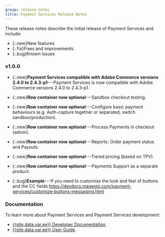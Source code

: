 ```yaml
---
group: release-notes
title: Payment Services Release Notes
---
```


These release notes describe the initial release of Payment Services and include:

*  {:.new}New features
*  {:.fix}Fixes and improvements
*  {:.bug}Known issues

### v1.0.0

*  {:.new}<!-- Issue PAY-2127 -->**Payment Services compatible with Adobe Commerce versions 2.4.0 to 2.4.3-p1**---Payment Services is now compatible with Adobe Commerce versions 2.4.0 to 2.4.3-p1.

*  {:.new}<!-- Issue 429 -->**Row container now optional**---Sandbox checkout testing.

*  {:.new}<!-- Issue 429 -->**Row container now optional**---Configure basic payment behaviours (e.g. Auth-capture together or separated, switch sandbox/production).

*  {:.new}<!-- Issue 429 -->**Row container now optional**---Process Payments in checkout (admin).

*  {:.new}<!-- Issue 429 -->**Row container now optional**---Reports: Order payment status and Payouts.

*  {:.new}<!-- Issue 429 -->**Row container now optional**---Tiered pricing (based on TPV).

*  {:.new}<!-- Issue 429 -->**Row container now optional**---Payments Support as a separate product.

*  {:.bug}<!-- Issue 429 -->**Example**---If you need to customise the look and feel of buttons and the CC fields https://devdocs.magento.com/payment-services/customize-buttons-messaging.html

### Documentation

To learn more about Payment Services and Payment Services development:

* [{{site.data.var.ee}} Developer Documentation]({{page.baseurl}}/payment-services/index.html).
* [{{site.data.var.ee}} User Guide](https://docs.magento.com/user-guide/payment-services/index.html).
